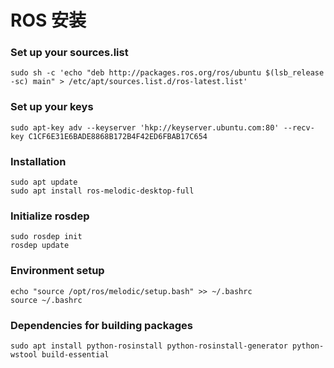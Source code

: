# ROS 安装

### Set up your sources.list

```shell
sudo sh -c 'echo "deb http://packages.ros.org/ros/ubuntu $(lsb_release -sc) main" > /etc/apt/sources.list.d/ros-latest.list'
```

### Set up your keys

```shell
sudo apt-key adv --keyserver 'hkp://keyserver.ubuntu.com:80' --recv-key C1CF6E31E6BADE8868B172B4F42ED6FBAB17C654
```

### Installation

```shell
sudo apt update
sudo apt install ros-melodic-desktop-full
```

### Initialize rosdep

```shell
sudo rosdep init
rosdep update
```

### Environment setup

```shell
echo "source /opt/ros/melodic/setup.bash" >> ~/.bashrc
source ~/.bashrc
```

### Dependencies for building packages

```shell
sudo apt install python-rosinstall python-rosinstall-generator python-wstool build-essential
```

